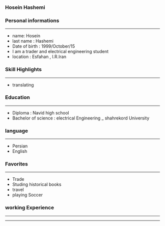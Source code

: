 
### Hosein Hashemi


### Personal informations

---
+ name: Hosein 
+ last name : Hashemi
+ Date of birth : 1999/October/15
+ I am a trader and electrical engineering student
+ location : Esfahan , I.R.Iran


### Skill Highlights

---

+ translating


### Education

---
+ Diploma : Navid high school
+ Bachelor of science : electrical Engineering
_ shahrekord University  

### language

---
+ Persian
+ English

### Favorites

---
+ Trade
+ Studing historical books
+ travel 
+ playing Soccer

### working Experience

---





--- 


